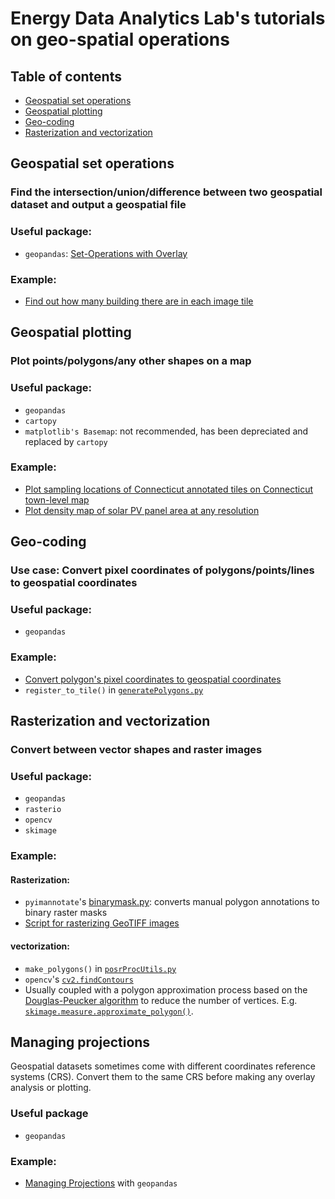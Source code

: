 # Energy Data Analytics Lab's tutorials on geo-spatial operations

## Table of contents
- [Geospatial set operations](#geospatial-set-operations)
- [Geospatial plotting](#geospatial-plotting)
- [Geo-coding](#geo-coding)
- [Rasterization and vectorization](#rasterization-and-vectorization)

## Geospatial set operations
### Find the intersection/union/difference between two geospatial dataset and output a geospatial file
### Useful package: 
- `geopandas`: [Set-Operations with Overlay](https://geopandas.org/en/stable/docs/user_guide/set_operations.html)
### Example: 
- [Find out how many building there are in each image tile](https://github.com/waynehuu/mrs/blob/publish-solarmapper/solarmapper_demo/building_density_tile_stratified_sampling/building_density_stratified_sampling.ipynb)

## Geospatial plotting
### Plot points/polygons/any other shapes on a map
### Useful package: 
- `geopandas` 
- `cartopy` 
- `matplotlib's Basemap`: not recommended, has been depreciated and replaced by `cartopy`
### Example:
- [Plot sampling locations of Connecticut annotated tiles on Connecticut town-level map](geospatial-plotting/geospatial-plotting.ipynb)
- [Plot density map of solar PV panel area at any resolution](https://github.com/energydatalab/mrs/blob/main/solarmapper_demo/results_eval_and_viz/ct_municipality_level_analysis.ipynb)

## Geo-coding
### Use case: Convert pixel coordinates of polygons/points/lines to geospatial coordinates
### Useful package: 
- `geopandas`

### Example:
- [Convert polygon's pixel coordinates to geospatial coordinates](geo-coding/geo_coding.ipynb)
- `register_to_tile()` in [`generatePolygons.py`](geo-coding/generatePolygons.py)

## Rasterization and vectorization
### Convert between vector shapes and raster images
### Useful package: 
- `geopandas`
- `rasterio`
- `opencv`
- `skimage`
### Example:
#### Rasterization:
- `pyimannotate`'s [binarymask.py](https://github.com/energydatalab/pyimannotate/blob/master/binarymask.py): converts manual polygon annotations to binary raster masks
- [Script for rasterizing GeoTIFF images](vectorization-rasterization/preprocess.py)

#### vectorization:
- `make_polygons()` in [`posrProcUtils.py`](geo-coding/generatePolygons.py)
- `opencv`'s [`cv2.findContours`](https://docs.opencv.org/4.x/d3/dc0/group__imgproc__shape.html#gadf1ad6a0b82947fa1fe3c3d497f260e0)
- Usually coupled with a polygon approximation process based on the [Douglas-Peucker algorithm](https://en.wikipedia.org/wiki/Ramer%E2%80%93Douglas%E2%80%93Peucker_algorithm) to reduce the number of vertices. E.g. [`skimage.measure.approximate_polygon()`](https://scikit-image.org/docs/stable/api/skimage.measure.html#skimage.measure.approximate_polygon).

## Managing projections
Geospatial datasets sometimes come with different coordinates reference systems (CRS). Convert them to the same CRS before making any overlay analysis or plotting.

### Useful package
- `geopandas`

### Example:
-  [Managing Projections](https://geopandas.org/en/stable/docs/user_guide/projections.html) with `geopandas`
